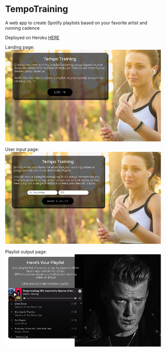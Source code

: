 # TempoTraining
A web app to create Spotify playlists based on your favorite artist and running cadence

Deployed on Heroku [HERE](https://tempotraining.herokuapp.com/)

Landing page:
![Landing Page](/screenshot/screenshot1.png?raw=true)

User input page:
![Input Page](/screenshot/screenshot2.png?raw=true)

Playlist output page:
![Output Page](/screenshot/screenshot3.png?raw=true)

